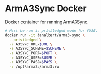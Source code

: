 # ArmA3Sync Docker
Docker container for running ArmA3Sync.

```bash
# Must be run in priviledged mode for FUSE.
docker run -it danalbert/arma3-sync \
  --priviledged \
  -e A3SYNC_URL=$URL \
  -e A3SYNC_SCHEME=$SCHEME \
  -e A3SYNC_PORT=$PORT \
  -e A3SYNC_USER=$USER \
  -e A3SYNC_PASS=$PASS \
  -v /opt/arma3:/arma3:rw
```
